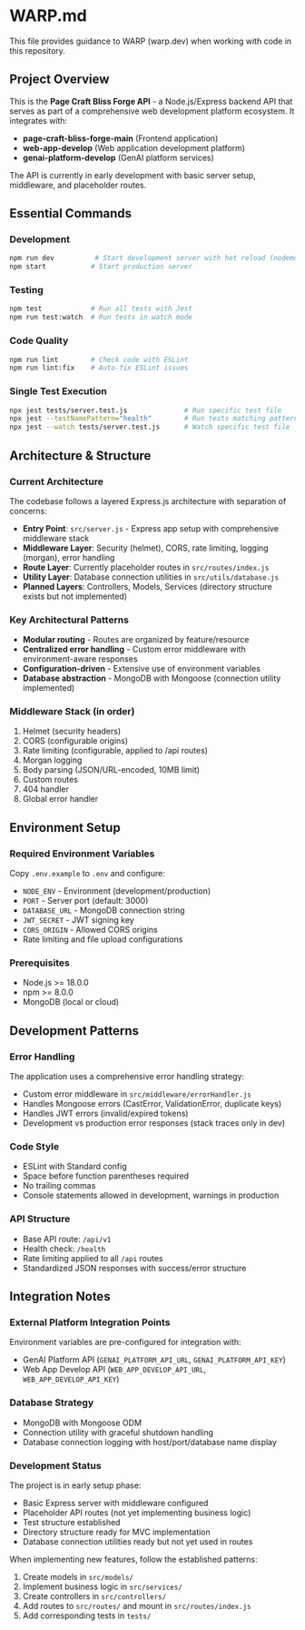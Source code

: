 # WARP.md

This file provides guidance to WARP (warp.dev) when working with code in this repository.

## Project Overview

This is the **Page Craft Bliss Forge API** - a Node.js/Express backend API that serves as part of a comprehensive web development platform ecosystem. It integrates with:
- **page-craft-bliss-forge-main** (Frontend application)
- **web-app-develop** (Web application development platform) 
- **genai-platform-develop** (GenAI platform services)

The API is currently in early development with basic server setup, middleware, and placeholder routes.

## Essential Commands

### Development
```bash
npm run dev          # Start development server with hot reload (nodemon)
npm start           # Start production server
```

### Testing
```bash
npm test            # Run all tests with Jest
npm run test:watch  # Run tests in watch mode
```

### Code Quality
```bash
npm run lint        # Check code with ESLint
npm run lint:fix    # Auto-fix ESLint issues
```

### Single Test Execution
```bash
npx jest tests/server.test.js              # Run specific test file
npx jest --testNamePattern="health"        # Run tests matching pattern
npx jest --watch tests/server.test.js      # Watch specific test file
```

## Architecture & Structure

### Current Architecture
The codebase follows a layered Express.js architecture with separation of concerns:

- **Entry Point**: `src/server.js` - Express app setup with comprehensive middleware stack
- **Middleware Layer**: Security (helmet), CORS, rate limiting, logging (morgan), error handling
- **Route Layer**: Currently placeholder routes in `src/routes/index.js` 
- **Utility Layer**: Database connection utilities in `src/utils/database.js`
- **Planned Layers**: Controllers, Models, Services (directory structure exists but not implemented)

### Key Architectural Patterns
- **Modular routing** - Routes are organized by feature/resource
- **Centralized error handling** - Custom error middleware with environment-aware responses
- **Configuration-driven** - Extensive use of environment variables
- **Database abstraction** - MongoDB with Mongoose (connection utility implemented)

### Middleware Stack (in order)
1. Helmet (security headers)
2. CORS (configurable origins)
3. Rate limiting (configurable, applied to /api routes)
4. Morgan logging
5. Body parsing (JSON/URL-encoded, 10MB limit)
6. Custom routes
7. 404 handler
8. Global error handler

## Environment Setup

### Required Environment Variables
Copy `.env.example` to `.env` and configure:
- `NODE_ENV` - Environment (development/production)
- `PORT` - Server port (default: 3000)
- `DATABASE_URL` - MongoDB connection string
- `JWT_SECRET` - JWT signing key
- `CORS_ORIGIN` - Allowed CORS origins
- Rate limiting and file upload configurations

### Prerequisites
- Node.js >= 18.0.0
- npm >= 8.0.0
- MongoDB (local or cloud)

## Development Patterns

### Error Handling
The application uses a comprehensive error handling strategy:
- Custom error middleware in `src/middleware/errorHandler.js`
- Handles Mongoose errors (CastError, ValidationError, duplicate keys)
- Handles JWT errors (invalid/expired tokens)
- Development vs production error responses (stack traces only in dev)

### Code Style
- ESLint with Standard config
- Space before function parentheses required
- No trailing commas
- Console statements allowed in development, warnings in production

### API Structure
- Base API route: `/api/v1`
- Health check: `/health`
- Rate limiting applied to all `/api` routes
- Standardized JSON responses with success/error structure

## Integration Notes

### External Platform Integration Points
Environment variables are pre-configured for integration with:
- GenAI Platform API (`GENAI_PLATFORM_API_URL`, `GENAI_PLATFORM_API_KEY`)
- Web App Develop API (`WEB_APP_DEVELOP_API_URL`, `WEB_APP_DEVELOP_API_KEY`)

### Database Strategy
- MongoDB with Mongoose ODM
- Connection utility with graceful shutdown handling
- Database connection logging with host/port/database name display

### Development Status
The project is in early setup phase:
- Basic Express server with middleware configured
- Placeholder API routes (not yet implementing business logic)
- Test structure established
- Directory structure ready for MVC implementation
- Database connection utilities ready but not yet used in routes

When implementing new features, follow the established patterns:
1. Create models in `src/models/`
2. Implement business logic in `src/services/`
3. Create controllers in `src/controllers/`
4. Add routes to `src/routes/` and mount in `src/routes/index.js`
5. Add corresponding tests in `tests/`